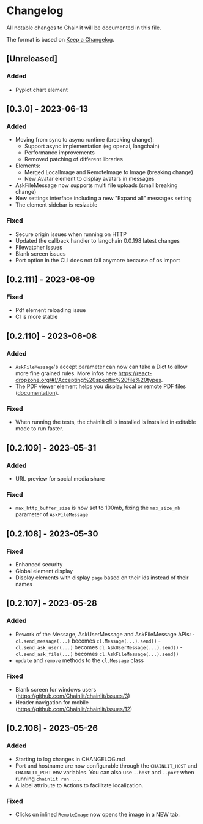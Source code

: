 # Changelog

All notable changes to Chainlit will be documented in this file.

The format is based on [Keep a Changelog](https://keepachangelog.com/en/1.0.0/).

## [Unreleased]

### Added

- Pyplot chart element

## [0.3.0] - 2023-06-13

### Added

- Moving from sync to async runtime (breaking change):
  - Support async implementation (eg openai, langchain) 
  - Performance improvements
  - Removed patching of different libraries
- Elements:
  - Merged LocalImage and RemoteImage to Image (breaking change)
  - New Avatar element to display avatars in messages
- AskFileMessage now supports multi file uploads (small breaking change)
- New settings interface including a new "Expand all" messages setting
- The element sidebar is resizable

### Fixed

- Secure origin issues when running on HTTP
- Updated the callback handler to langchain 0.0.198 latest changes
- Filewatcher issues
- Blank screen issues
- Port option in the CLI does not fail anymore because of os import

## [0.2.111] - 2023-06-09

### Fixed

- Pdf element reloading issue
- CI is more stable

## [0.2.110] - 2023-06-08

### Added

- `AskFileMessage`'s accept parameter can now can take a Dict to allow more fine grained rules. More infos here https://react-dropzone.org/#!/Accepting%20specific%20file%20types.
- The PDF viewer element helps you display local or remote PDF files ([documentation](https://docs.chainlit.io/api-reference/elements/pdf-viewer)).

### Fixed

- When running the tests, the chainlit cli is installed is installed in editable mode to run faster.

## [0.2.109] - 2023-05-31

### Added

- URL preview for social media share

### Fixed

- `max_http_buffer_size` is now set to 100mb, fixing the `max_size_mb` parameter of `AskFileMessage`

## [0.2.108] - 2023-05-30

### Fixed

- Enhanced security
- Global element display
- Display elements with display `page` based on their ids instead of their names

## [0.2.107] - 2023-05-28

### Added

- Rework of the Message, AskUserMessage and AskFileMessage APIs:
    -`cl.send_message(...)` becomes `cl.Message(...).send()`
    -`cl.send_ask_user(...)` becomes `cl.AskUserMessage(...).send()`
    -`cl.send_ask_file(...)` becomes `cl.AskFileMessage(...).send()`
- `update` and `remove` methods to the `cl.Message` class

### Fixed

- Blank screen for windows users (https://github.com/Chainlit/chainlit/issues/3)
- Header navigation for mobile (https://github.com/Chainlit/chainlit/issues/12)

## [0.2.106] - 2023-05-26

### Added

- Starting to log changes in CHANGELOG.md
- Port and hostname are now configurable through the `CHAINLIT_HOST` and `CHAINLIT_PORT` env variables. You can also use `--host` and `--port` when running `chainlit run ...`.
- A label attribute to Actions to facilitate localization.

### Fixed

- Clicks on inlined `RemoteImage` now opens the image in a NEW tab.
